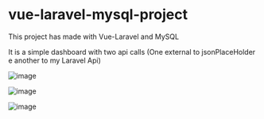 # vue-laravel-mysql-project

This project has made with Vue-Laravel and MySQL

It is a simple dashboard with two api calls (One external to jsonPlaceHolder e another to my Laravel Api)

![image](https://user-images.githubusercontent.com/11055113/202689630-010a6501-1292-4070-89de-daec0b75fe68.png)

![image](https://user-images.githubusercontent.com/11055113/202689715-ca009248-b3fe-4460-88f1-fbda7560586a.png)

![image](https://user-images.githubusercontent.com/11055113/202689770-4bf84b0c-6f8d-4c03-acfa-acf5fd2656f5.png)
